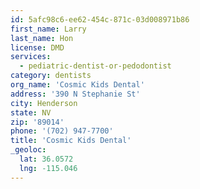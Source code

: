 ```yaml
---
id: 5afc98c6-ee62-454c-871c-03d008971b86
first_name: Larry
last_name: Hon
license: DMD
services:
  - pediatric-dentist-or-pedodontist
category: dentists
org_name: 'Cosmic Kids Dental'
address: '390 N Stephanie St'
city: Henderson
state: NV
zip: '89014'
phone: '(702) 947-7700'
title: 'Cosmic Kids Dental'
_geoloc:
  lat: 36.0572
  lng: -115.046
---
```

